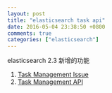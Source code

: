 ```yaml
---
layout: post
title: "elasticsearch task api"
date: 2016-05-04 23:38:50 +0800
comments: true
categories: ["elasticsearch"]
---
```



<!-- more -->

elasticsearch 2.3 新增的功能

1. [Task Management Issue]
2. [Task Management API]

[Task Management Issue]:https://github.com/elastic/elasticsearch/issues/15117
[Task Management API]:https://www.elastic.co/guide/en/elasticsearch/reference/current/tasks.html